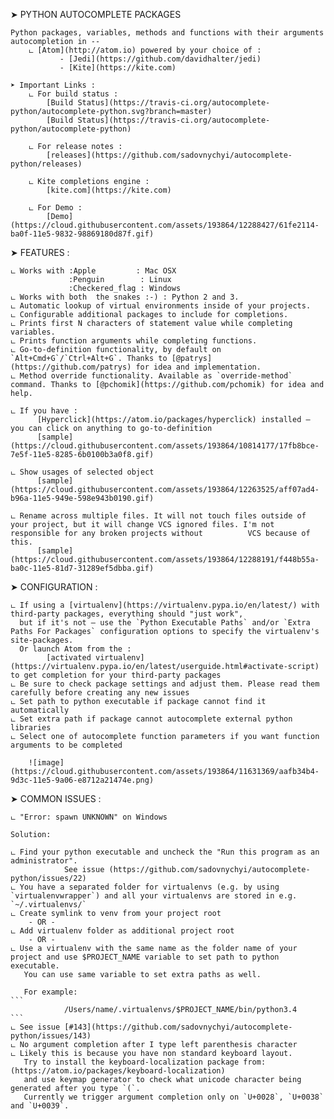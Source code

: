 ➤ PYTHON AUTOCOMPLETE PACKAGES

    Python packages, variables, methods and functions with their arguments autocompletion in --
        ட [Atom](http://atom.io) powered by your choice of :
               - [Jedi](https://github.com/davidhalter/jedi) 
               - [Kite](https://kite.com)

    ➤ Important Links :
        ட For build status :
            [Build Status](https://travis-ci.org/autocomplete-python/autocomplete-python.svg?branch=master)
            [Build Status](https://travis-ci.org/autocomplete-python/autocomplete-python)

        ட For release notes :
            [releases](https://github.com/sadovnychyi/autocomplete-python/releases)

        ட Kite completions engine :
            [kite.com](https://kite.com)

        ட For Demo :
            [Demo](https://cloud.githubusercontent.com/assets/193864/12288427/61fe2114-ba0f-11e5-9832-98869180d87f.gif)



➤ FEATURES :

    ட Works with :Apple         : Mac OSX
                 :Penguin        : Linux  
                 :Checkered_flag : Windows
    ட Works with both  the snakes :-) : Python 2 and 3.
    ட Automatic lookup of virtual environments inside of your projects.
    ட Configurable additional packages to include for completions.
    ட Prints first N characters of statement value while completing variables.
    ட Prints function arguments while completing functions.
    ட Go-to-definition functionality, by default on `Alt+Cmd+G`/`Ctrl+Alt+G`. Thanks to [@patrys](https://github.com/patrys) for idea and implementation.
    ட Method override functionality. Available as `override-method` command. Thanks to [@pchomik](https://github.com/pchomik) for idea and help.
    
    ட If you have :
          [Hyperclick](https://atom.io/packages/hyperclick) installed – you can click on anything to go-to-definition
          [sample](https://cloud.githubusercontent.com/assets/193864/10814177/17fb8bce-7e5f-11e5-8285-6b0100b3a0f8.gif)

    ட Show usages of selected object
          [sample](https://cloud.githubusercontent.com/assets/193864/12263525/aff07ad4-b96a-11e5-949e-598e943b0190.gif)

    ட Rename across multiple files. It will not touch files outside of your project, but it will change VCS ignored files. I'm not responsible for any broken projects without          VCS because of this.
          [sample](https://cloud.githubusercontent.com/assets/193864/12288191/f448b55a-ba0c-11e5-81d7-31289ef5dbba.gif)

➤ CONFIGURATION :

    ட If using a [virtualenv](https://virtualenv.pypa.io/en/latest/) with third-party packages, everything should "just work",
      but if it's not – use the `Python Executable Paths` and/or `Extra Paths For Packages` configuration options to specify the virtualenv's site-packages. 
      Or launch Atom from the :
            [activated virtualenv](https://virtualenv.pypa.io/en/latest/userguide.html#activate-script) to get completion for your third-party packages
    ட Be sure to check package settings and adjust them. Please read them carefully before creating any new issues
    ட Set path to python executable if package cannot find it automatically
    ட Set extra path if package cannot autocomplete external python libraries
    ட Select one of autocomplete function parameters if you want function arguments to be completed

        ![image](https://cloud.githubusercontent.com/assets/193864/11631369/aafb34b4-9d3c-11e5-9a06-e8712a21474e.png)


➤ COMMON ISSUES :

    ட "Error: spawn UNKNOWN" on Windows
    
    Solution: 

    ட Find your python executable and uncheck the "Run this program as an administrator". 
                See issue (https://github.com/sadovnychyi/autocomplete-python/issues/22)
    ட You have a separated folder for virtualenvs (e.g. by using `virtualenvwrapper`) and all your virtualenvs are stored in e.g. `~/.virtualenvs/`
    ட Create symlink to venv from your project root
        - OR - 
    ட Add virtualenv folder as additional project root
        - OR -
    ட Use a virtualenv with the same name as the folder name of your project and use $PROJECT_NAME variable to set path to python executable.
       You can use same variable to set extra paths as well. 
       
       For example:
    ```
                /Users/name/.virtualenvs/$PROJECT_NAME/bin/python3.4
    ```
    ட See issue [#143](https://github.com/sadovnychyi/autocomplete-python/issues/143)
    ட No argument completion after I type left parenthesis character
    ட Likely this is because you have non standard keyboard layout.
       Try to install the keyboard-localization package from: (https://atom.io/packages/keyboard-localization)
       and use keymap generator to check what unicode character being generated after you type `(`.
       Currently we trigger argument completion only on `U+0028`, `U+0038` and `U+0039`.
